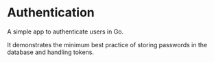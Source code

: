 # Authentication

A simple app to authenticate users in Go.

It demonstrates the minimum best practice of storing passwords in the database and handling tokens.